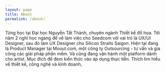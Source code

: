 ```yaml
---
layout: page
title: About
permalink: /about/
---
```


Từng học tại Đại học Nguyễn Tất Thành, chuyên ngành Thiết kế đồ họa. Tới năm 2 nghĩ học ngang để về làm việc cho Seedcom với vai trò là UX/UI Designer, sau đó  làm UX Designer cho Silicon Straits Saigon.
Hiện tại đang là Product Manager tại Moout.com, một công ty Outsourcing - tư vấn và gia công các giải pháp phần mềm.
Và cũng đang vận hành một platform dành cho artist. Mục đích để đem kiến thức vào áp dụng thực tiễn.
Thích tìm hiểu về thiết kế, công nghệ và kinh doanh, 

